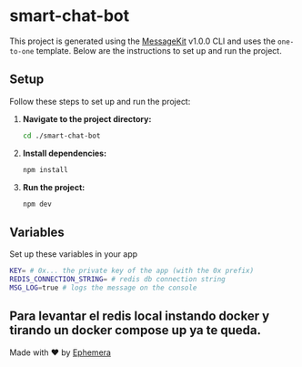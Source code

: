 # smart-chat-bot

This project is generated using the [MessageKit](https://message-kit.vercel.app) v1.0.0 CLI and uses the `one-to-one` template. Below are the instructions to set up and run the project.

## Setup

Follow these steps to set up and run the project:

1. **Navigate to the project directory:**
    ```sh
    cd ./smart-chat-bot
    ```

2. **Install dependencies:**
    ```sh
    npm install
    ```

3. **Run the project:**
    ```sh
    npm dev
    ```


## Variables

Set up these variables in your app

```sh
KEY= # 0x... the private key of the app (with the 0x prefix)
REDIS_CONNECTION_STRING= # redis db connection string
MSG_LOG=true # logs the message on the console
```

Para levantar el redis local instando docker y tirando un docker compose up ya te queda.
---
Made with ❤️ by [Ephemera](https://ephemerahq.com)